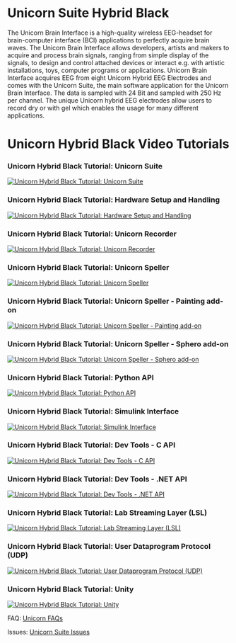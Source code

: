 # Unicorn Suite Hybrid Black
The Unicorn Brain Interface is a high-quality wireless EEG-headset for brain-computer interface (BCI) applications to perfectly acquire brain waves. The Unicorn Brain Interface allows developers, artists and makers to acquire and process brain signals, ranging from simple display of the signals, to design and control attached devices or interact e.g. with artistic installations, toys, computer programs or applications. Unicorn Brain Interface acquires EEG from eight Unicorn Hybrid EEG Electrodes and comes with the Unicorn Suite, the main software application for the Unicorn Brain Interface. The data is sampled with 24 Bit and sampled with 250 Hz per channel. The unique Unicorn hybrid EEG electrodes allow users to record dry or with gel which enables the usage for many different applications.

# Unicorn Hybrid Black Video Tutorials
### Unicorn Hybrid Black Tutorial: Unicorn Suite
[![Unicorn Hybrid Black Tutorial: Unicorn Suite](https://img.youtube.com/vi/LOfIr2F7-Tc/0.jpg)](https://youtu.be/LOfIr2F7-Tc "Unicorn Hybrid Black Tutorial: Unicorn Suite")

### Unicorn Hybrid Black Tutorial: Hardware Setup and Handling
[![Unicorn Hybrid Black Tutorial: Hardware Setup and Handling](https://img.youtube.com/vi/UVVUJTwvGnw/0.jpg)](https://youtu.be/UVVUJTwvGnw "Unicorn Hybrid Black Tutorial: Hardware Setup and Handling")

### Unicorn Hybrid Black Tutorial: Unicorn Recorder
[![Unicorn Hybrid Black Tutorial: Unicorn Recorder](https://img.youtube.com/vi/s6mOv4nyBHk/0.jpg)](https://youtu.be/s6mOv4nyBHk "Unicorn Hybrid Black Tutorial: Unicorn Recorder")

### Unicorn Hybrid Black Tutorial: Unicorn Speller
[![Unicorn Hybrid Black Tutorial: Unicorn Speller](https://img.youtube.com/vi/aB60zmmTLq0/0.jpg)](https://youtu.be/aB60zmmTLq0 "Unicorn Hybrid Black Tutorial: Unicorn Speller")

### Unicorn Hybrid Black Tutorial: Unicorn Speller - Painting add-on
[![Unicorn Hybrid Black Tutorial: Unicorn Speller - Painting add-on](https://img.youtube.com/vi/b60qF-tX5vY/0.jpg)](https://youtu.be/b60qF-tX5vY "Unicorn Hybrid Black Tutorial: Unicorn Speller - Painting add-on")

### Unicorn Hybrid Black Tutorial: Unicorn Speller - Sphero add-on
[![Unicorn Hybrid Black Tutorial: Unicorn Speller - Sphero add-on](https://img.youtube.com/vi/FmSKfg4SZq0/0.jpg)](https://youtu.be/FmSKfg4SZq0 "Unicorn Hybrid Black Tutorial: Unicorn Speller - Sphero add-on")

### Unicorn Hybrid Black Tutorial: Python API
[![Unicorn Hybrid Black Tutorial: Python API](https://img.youtube.com/vi/N0d_B0jergs/0.jpg)](https://youtu.be/N0d_B0jergs "Unicorn Hybrid Black Tutorial: Python API")

### Unicorn Hybrid Black Tutorial: Simulink Interface
[![Unicorn Hybrid Black Tutorial: Simulink Interface](https://img.youtube.com/vi/erYtpEJ_dYc/0.jpg)](https://youtu.be/erYtpEJ_dYc "Unicorn Hybrid Black Tutorial: Simulink Interface")

### Unicorn Hybrid Black Tutorial: Dev Tools - C API
[![Unicorn Hybrid Black Tutorial: Dev Tools - C API](https://img.youtube.com/vi/ylbpKTY1Awg/0.jpg)](https://youtu.be/ylbpKTY1Awg "Unicorn Hybrid Black Tutorial: Dev Tools - C API")

### Unicorn Hybrid Black Tutorial: Dev Tools - .NET API
[![Unicorn Hybrid Black Tutorial: Dev Tools - .NET API](https://img.youtube.com/vi/U8xWlIyY4DI/0.jpg)](https://youtu.be/U8xWlIyY4DI "Unicorn Hybrid Black Tutorial: Dev Tools - .NET API")

### Unicorn Hybrid Black Tutorial: Lab Streaming Layer (LSL)
[![Unicorn Hybrid Black Tutorial: Lab Streaming Layer (LSL)](https://img.youtube.com/vi/l18lJ7MGU38/0.jpg)](https://youtu.be/l18lJ7MGU38 "Unicorn Hybrid Black Tutorial: Lab Streaming Layer (LSL)")

### Unicorn Hybrid Black Tutorial: User Dataprogram Protocol (UDP)
[![Unicorn Hybrid Black Tutorial: User Dataprogram Protocol (UDP)](https://img.youtube.com/vi/Wh_C299mCyU/0.jpg)](https://youtu.be/Wh_C299mCyU "Unicorn Hybrid Black Tutorial: User Dataprogram Protocol (UDP)")

### Unicorn Hybrid Black Tutorial: Unity
[![Unicorn Hybrid Black Tutorial: Unity](https://img.youtube.com/vi/fAVcfhJZksc/0.jpg)](https://youtu.be/fAVcfhJZksc "Unicorn Hybrid Black Tutorial: Unity")

FAQ:
[Unicorn FAQs](https://www.unicorn-bi.com/faq/)

Issues:
[Unicorn Suite Issues](https://github.com/unicorn-bi/Unicorn-Suite-1.18/issues)
